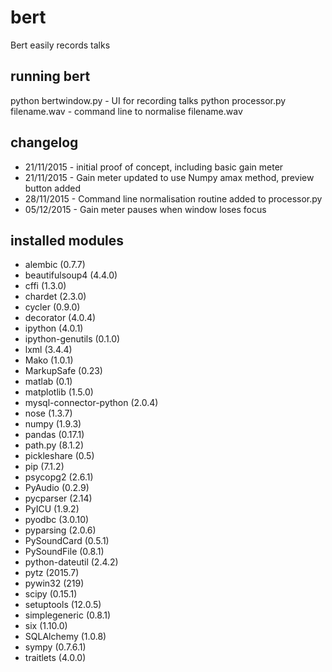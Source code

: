 # bert
Bert easily records talks

## running bert
python bertwindow.py - UI for recording talks
python processor.py filename.wav - command line to normalise filename.wav

## changelog
* 21/11/2015 - initial proof of concept, including basic gain meter
* 21/11/2015 - Gain meter updated to use Numpy amax method, preview button added
* 28/11/2015 - Command line normalisation routine added to processor.py
* 05/12/2015 - Gain meter pauses when window loses focus

## installed modules
* alembic (0.7.7)
* beautifulsoup4 (4.4.0)
* cffi (1.3.0)
* chardet (2.3.0)
* cycler (0.9.0)
* decorator (4.0.4)
* ipython (4.0.1)
* ipython-genutils (0.1.0)
* lxml (3.4.4)
* Mako (1.0.1)
* MarkupSafe (0.23)
* matlab (0.1)
* matplotlib (1.5.0)
* mysql-connector-python (2.0.4)
* nose (1.3.7)
* numpy (1.9.3)
* pandas (0.17.1)
* path.py (8.1.2)
* pickleshare (0.5)
* pip (7.1.2)
* psycopg2 (2.6.1)
* PyAudio (0.2.9)
* pycparser (2.14)
* PyICU (1.9.2)
* pyodbc (3.0.10)
* pyparsing (2.0.6)
* PySoundCard (0.5.1)
* PySoundFile (0.8.1)
* python-dateutil (2.4.2)
* pytz (2015.7)
* pywin32 (219)
* scipy (0.15.1)
* setuptools (12.0.5)
* simplegeneric (0.8.1)
* six (1.10.0)
* SQLAlchemy (1.0.8)
* sympy (0.7.6.1)
* traitlets (4.0.0)

